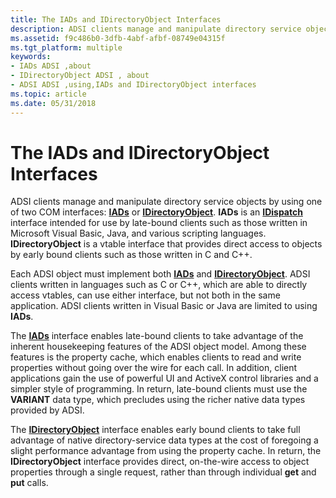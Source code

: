 ```yaml
---
title: The IADs and IDirectoryObject Interfaces
description: ADSI clients manage and manipulate directory service objects by using one of two COM interfaces IADs or IDirectoryObject.
ms.assetid: f9c486b0-3dfb-4abf-afbf-08749e04315f
ms.tgt_platform: multiple
keywords:
- IADs ADSI ,about
- IDirectoryObject ADSI , about
- ADSI ADSI ,using,IADs and IDirectoryObject interfaces
ms.topic: article
ms.date: 05/31/2018
---
```


# The IADs and IDirectoryObject Interfaces

ADSI clients manage and manipulate directory service objects by using one of two COM interfaces: [**IADs**](/windows/desktop/api/Iads/nn-iads-iads) or [**IDirectoryObject**](/windows/desktop/api/Iads/nn-iads-idirectoryobject). **IADs** is an [**IDispatch**](/windows/win32/api/oaidl/nn-oaidl-idispatch) interface intended for use by late-bound clients such as those written in Microsoft Visual Basic, Java, and various scripting languages. **IDirectoryObject** is a vtable interface that provides direct access to objects by early bound clients such as those written in C and C++.

Each ADSI object must implement both [**IADs**](/windows/desktop/api/Iads/nn-iads-iads) and [**IDirectoryObject**](/windows/desktop/api/Iads/nn-iads-idirectoryobject). ADSI clients written in languages such as C or C++, which are able to directly access vtables, can use either interface, but not both in the same application. ADSI clients written in Visual Basic or Java are limited to using **IADs**.

The [**IADs**](/windows/desktop/api/Iads/nn-iads-iads) interface enables late-bound clients to take advantage of the inherent housekeeping features of the ADSI object model. Among these features is the property cache, which enables clients to read and write properties without going over the wire for each call. In addition, client applications gain the use of powerful UI and ActiveX control libraries and a simpler style of programming. In return, late-bound clients must use the **VARIANT** data type, which precludes using the richer native data types provided by ADSI.

The [**IDirectoryObject**](/windows/desktop/api/Iads/nn-iads-idirectoryobject) interface enables early bound clients to take full advantage of native directory-service data types at the cost of foregoing a slight performance advantage from using the property cache. In return, the **IDirectoryObject** interface provides direct, on-the-wire access to object properties through a single request, rather than through individual **get** and **put** calls.

 

 